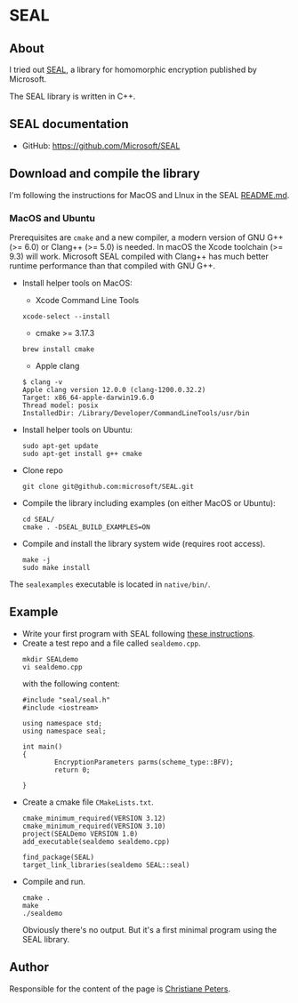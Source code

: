 # SEAL

## About

I tried out [SEAL][SEAL], a library for homomorphic encryption published by Microsoft.

The SEAL library is written in C++.

## SEAL documentation

* GitHub: https://github.com/Microsoft/SEAL


## Download and compile the library

I'm following the instructions for MacOS and LInux in the SEAL [README.md][SEALRM].

### MacOS and Ubuntu

Prerequisites are `cmake` and a new compiler, a modern version of GNU G++ (>= 6.0) or Clang++ (>= 5.0) is needed. In macOS the Xcode toolchain (>= 9.3) will work. Microsoft SEAL compiled with Clang++ has much better runtime performance than that compiled with GNU G++.


* Install helper tools on MacOS:
  * Xcode Command Line Tools
  ```
  xcode-select --install
  ```
  * cmake >= 3.17.3  
  ```
  brew install cmake
  ```
  * Apple clang
  ```
  $ clang -v
  Apple clang version 12.0.0 (clang-1200.0.32.2)
  Target: x86_64-apple-darwin19.6.0
  Thread model: posix
  InstalledDir: /Library/Developer/CommandLineTools/usr/bin
  ```

* Install helper tools on Ubuntu:
  ```
  sudo apt-get update
  sudo apt-get install g++ cmake
  ```

* Clone repo
  ```
  git clone git@github.com:microsoft/SEAL.git
  ```

* Compile the library including examples (on either MacOS or Ubuntu):
    ```
    cd SEAL/
    cmake . -DSEAL_BUILD_EXAMPLES=ON
    ```
* Compile and install the library system wide (requires root access).
  ```
  make -j
  sudo make install
  ```

The `sealexamples` executable is located in `native/bin/`.

## Example

* Write your first program with SEAL following [these instructions][SEALvideo].
* Create a test repo and a file called `sealdemo.cpp`.
  ```
  mkdir SEALdemo
  vi sealdemo.cpp
  ```
  with the following content:
  ```
  #include "seal/seal.h"
  #include <iostream>

  using namespace std;
  using namespace seal;

  int main()
  {
          EncryptionParameters parms(scheme_type::BFV);
          return 0;

  }
  ```
* Create a cmake file `CMakeLists.txt`.
  ```
  cmake_minimum_required(VERSION 3.12)
  cmake_minimum_required(VERSION 3.10)
  project(SEALDemo VERSION 1.0)
  add_executable(sealdemo sealdemo.cpp)

  find_package(SEAL)
  target_link_libraries(sealdemo SEAL::seal)
  ```
* Compile and run.
  ```
  cmake .
  make
  ./sealdemo
  ```
  Obviously there's no output. But it's a first minimal program using the SEAL library.

## Author
Responsible for the content of the page is [Christiane Peters][cpp].





[cpp]: http://cbcrypto.org/
[SEAL]: https://www.microsoft.com/en-us/research/project/microsoft-seal/
[SEALLinuxMacOS]: https://www.microsoft.com/en-us/research/video/installing-microsoft-seal-on-linux-macos/
[SEALRM]: https://github.com/microsoft/SEAL/blob/master/README.md
[SEALvideo]: https://www.youtube.com/watch?v=7vJJMU2gMn4&feature=youtu.be&ab_channel=MicrosoftResearch
